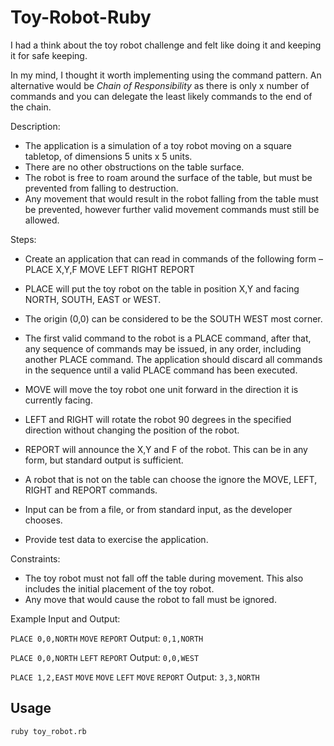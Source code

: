# Toy-Robot-Ruby
I had a think about the toy robot challenge and felt like doing it and keeping it for safe keeping.

In my mind, I thought it worth implementing using the command pattern.
An alternative would be _Chain of Responsibility_ as there is only x number of commands and you can delegate the least likely commands to the end of the chain.

Description:

* The application is a simulation of a toy robot moving on a square tabletop, of dimensions 5 units x 5 units.
* There are no other obstructions on the table surface.
* The robot is free to roam around the surface of the table, but must be prevented from falling to destruction. 
* Any movement that would result in the robot falling from the table must be prevented, however further valid movement commands must still be allowed.

Steps:

* Create an application that can read in commands of the following form –
PLACE X,Y,F
MOVE
LEFT
RIGHT
REPORT

* PLACE will put the toy robot on the table in position X,Y and facing NORTH, SOUTH, EAST or WEST.
* The origin (0,0) can be considered to be the SOUTH WEST most corner.
* The first valid command to the robot is a PLACE command, after that, any sequence of commands may be issued, in any order, including another PLACE command. The application should discard all commands in the sequence until a valid PLACE command has been executed.
* MOVE will move the toy robot one unit forward in the direction it is currently facing.
* LEFT and RIGHT will rotate the robot 90 degrees in the specified direction without changing the position of the robot.
* REPORT will announce the X,Y and F of the robot. This can be in any form, but standard output is sufficient.
* A robot that is not on the table can choose the ignore the MOVE, LEFT, RIGHT and REPORT commands.
* Input can be from a file, or from standard input, as the developer chooses.
* Provide test data to exercise the application.

Constraints:

* The toy robot must not fall off the table during movement. This also includes the initial placement of the toy robot.
* Any move that would cause the robot to fall must be ignored.

Example Input and Output:

`PLACE 0,0,NORTH`
`MOVE`
`REPORT`
Output: `0,1,NORTH`

`PLACE 0,0,NORTH`
`LEFT`
`REPORT`
Output: `0,0,WEST`

`PLACE 1,2,EAST`
`MOVE`
`MOVE`
`LEFT`
`MOVE`
`REPORT`
Output: `3,3,NORTH`

## Usage
`ruby toy_robot.rb`
